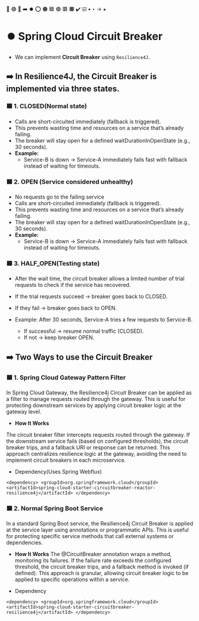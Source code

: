 🔵 🟢 🔴 ➡️ ⏺️ ⭕ 🟠 🟦 🟣 🟥 🟧 ✔️ ☑️ • ‣ → ⁕

# ⏺️ Spring Cloud Circuit Breaker

- We can implement **Circuit Breaker** using `Resilience4J`.

## ➡️ In Resilience4J, the Circuit Breaker is implemented via three states.

### 🟦 1. CLOSED(Normal state)

- Calls are short-circuited immediately (fallback is triggered).
- This prevents wasting time and resources on a service that’s already failing.
- The breaker will stay open for a defined waitDurationInOpenState (e.g., 30 seconds).
- **Example:**
  - Service-B is down → Service-A immediately fails fast with fallback instead of waiting for timeouts.

### 🟦 2. OPEN (Service considered unhealthy)

- No requests go to the failing service
- Calls are short-circuited immediately (fallback is triggered).
- This prevents wasting time and resources on a service that’s already failing.
- The breaker will stay open for a defined waitDurationInOpenState (e.g., 30 seconds).
- **Example:**
  - Service-B is down → Service-A immediately fails fast with fallback instead of waiting for timeouts.

### 🟦 3. HALF_OPEN(Testing state)

- After the wait time, the circuit breaker allows a limited number of trial requests to check if the service has recovered.
- If the trial requests succeed → breaker goes back to CLOSED.
- If they fail → breaker goes back to OPEN.
- Example:
  After 30 seconds, Service-A tries a few requests to Service-B.

  - If successful → resume normal traffic (CLOSED).
  - If not → keep breaker OPEN.

## ➡️ Two Ways to use the Circuit Breaker

### 🟦 1. Spring Cloud Gateway Pattern Filter

In Spring Cloud Gateway, the Resilience4j Circuit Breaker can be applied as a filter to manage requests routed through the gateway. This is useful for protecting downstream services by applying circuit breaker logic at the gateway level.

- **How It Works**

The circuit breaker filter intercepts requests routed through the gateway.
If the downstream service fails (based on configured thresholds), the circuit breaker trips, and a fallback URI or response can be returned.
This approach centralizes resilience logic at the gateway, avoiding the need to implement circuit breakers in each microservice.

- Dependency(Uses Spring Webflux)

`<dependency>
<groupId>org.springframework.cloud</groupId>
<artifactId>spring-cloud-starter-circuitbreaker-reactor-resilience4j</artifactId>
</dependency>`

### 🟦 2. Normal Spring Boot Service

In a standard Spring Boot service, the Resilience4j Circuit Breaker is applied at the service layer using annotations or programmatic APIs. This is useful for protecting specific service methods that call external systems or dependencies.

- **How It Works**
  The @CircuitBreaker annotation wraps a method, monitoring its failures.
  If the failure rate exceeds the configured threshold, the circuit breaker trips, and a fallback method is invoked (if defined).
  This approach is granular, allowing circuit breaker logic to be applied to specific operations within a service.

- Dependency

`<dependency>
<groupId>org.springframework.cloud</groupId>
<artifactId>spring-cloud-starter-circuitbreaker-resilience4j</artifactId>
</dependency>
`
